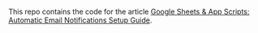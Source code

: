 This repo contains the code for the article [Google Sheets & App Scripts: Automatic Email Notifications Setup Guide](https://manfranklin.github.io/posts/Auto-Email-Notification/). 

